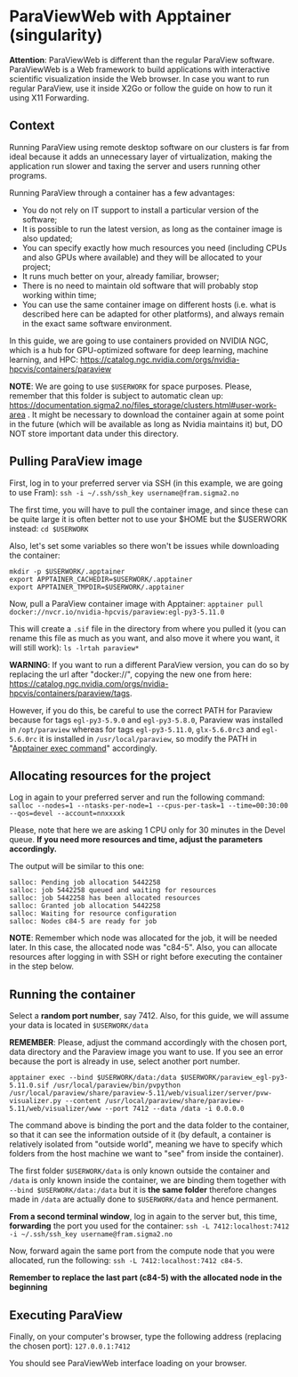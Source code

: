 # ParaViewWeb with Apptainer (singularity)

**Attention**: ParaViewWeb is different than the regular ParaView software. ParaViewWeb is a Web framework to build applications with interactive scientific visualization inside the Web browser.
In case you want to run regular ParaView, use it inside X2Go or follow the guide on how to run it using X11 Forwarding.

## Context

Running ParaView using remote desktop software on our clusters is far from ideal because it adds an unnecessary layer of virtualization, making the application run slower and taxing the server and users running other programs.

Running ParaView through a container has a few advantages:
- You do not rely on IT support to install a particular version of the software;
- It is possible to run the latest version, as long as the container image is also updated;
- You can specify exactly how much resources you need (including CPUs and also GPUs where available) and they will be allocated to your project;
- It runs much better on your, already familiar, browser;
- There is no need to maintain old software that will probably stop working within time;
- You can use the same container image on different hosts (i.e. what is described here can be adapted for other platforms), and always remain in the exact same software environment.

In this guide, we are going to use containers provided on NVIDIA NGC, which is a hub for GPU-optimized software for deep learning, machine learning, and HPC: https://catalog.ngc.nvidia.com/orgs/nvidia-hpcvis/containers/paraview

**NOTE**: We are going to use `$USERWORK` for space purposes. Please, remember that this folder is subject to automatic clean up: https://documentation.sigma2.no/files_storage/clusters.html#user-work-area . It might be necessary to download the container again at some point in the future (which will be available as long as Nvidia maintains it) but, DO NOT store important data under this directory.


## Pulling ParaView image

First, log in to your preferred server via SSH (in this example, we are going to use Fram): `ssh -i ~/.ssh/ssh_key username@fram.sigma2.no`

The first time, you will have to pull the container image, and since these can be quite large it is often better not to use your $HOME but the $USERWORK instead: `cd $USERWORK`

Also, let's set some variables so there won't be issues while downloading the container:
```
mkdir -p $USERWORK/.apptainer
export APPTAINER_CACHEDIR=$USERWORK/.apptainer
export APPTAINER_TMPDIR=$USERWORK/.apptainer
```

Now, pull a ParaView container image with Apptainer: `apptainer pull docker://nvcr.io/nvidia-hpcvis/paraview:egl-py3-5.11.0`

This will create a `.sif` file in the directory from where you pulled it (you can rename this file as much as you want, and also move it where you want, it will still work): `ls -lrtah paraview*`

**WARNING**: If you want to run a different ParaView version, you can do so by replacing the url after "docker://", copying the new one from here: https://catalog.ngc.nvidia.com/orgs/nvidia-hpcvis/containers/paraview/tags.

However, if you do this, be careful to use the correct PATH for Paraview because for tags `egl-py3-5.9.0` and `egl-py3-5.8.0`, Paraview was installed in `/opt/paraview` whereas for tags `egl-py3-5.11.0`, `glx-5.6.0rc3` and `egl-5.6.0rc` it is installed in `/usr/local/paraview`, so modify the PATH in "[Apptainer exec command](https://documentation.sigma2.no/software/application_guides/paraview.html#running-the-container)" accordingly.


## Allocating resources for the project

Log in again to your preferred server and run the following command: `salloc --nodes=1 --ntasks-per-node=1 --cpus-per-task=1 --time=00:30:00 --qos=devel --account=nnxxxxk`

Please, note that here we are asking 1 CPU only for 30 minutes in the Devel queue. **If you need more resources and time, adjust the parameters accordingly.**

The output will be similar to this one:

```
salloc: Pending job allocation 5442258
salloc: job 5442258 queued and waiting for resources
salloc: job 5442258 has been allocated resources
salloc: Granted job allocation 5442258
salloc: Waiting for resource configuration
salloc: Nodes c84-5 are ready for job
```

**NOTE**: Remember which node was allocated for the job, it will be needed later. In this case, the allocated node was "c84-5".
Also, you can allocate resources after logging in with SSH or right before executing the container in the step below.


## Running the container

Select a **random port number**, say 7412. Also, for this guide, we will assume your data is located in `$USERWORK/data` 

**REMEMBER**: Please, adjust the command accordingly with the chosen port, data directory and the Paraview image you want to use. If you see an error because the port is already in use, select another port number.

`apptainer exec --bind $USERWORK/data:/data $USERWORK/paraview_egl-py3-5.11.0.sif /usr/local/paraview/bin/pvpython /usr/local/paraview/share/paraview-5.11/web/visualizer/server/pvw-visualizer.py --content /usr/local/paraview/share/paraview-5.11/web/visualizer/www --port 7412 --data /data -i 0.0.0.0`

The command above is binding the port and the data folder to the container, so that it can see the information outside of it (by default, a container is relatively isolated from "outside world", meaning we have to specify which folders from the host machine we want to "see" from inside the container). 

The first folder `$USERWORK/data` is only known outside the container and `/data` is only known inside the container, we are binding them together with `--bind $USERWORK/data:/data` but it is **the same folder** therefore changes made in `/data` are actually done to `$USERWORK/data` and hence permanent.

**From a second terminal window**, log in again to the server but, this time, **forwarding** the port you used for the container: `ssh -L 7412:localhost:7412 -i ~/.ssh/ssh_key username@fram.sigma2.no`

Now, forward again the same port from the compute node that you were allocated, run the following: `ssh -L 7412:localhost:7412 c84-5`.

**Remember to replace the last part (c84-5) with the allocated node in the beginning**


## Executing ParaView

Finally, on your computer's browser, type the following address (replacing the chosen port): `127.0.0.1:7412`

You should see ParaViewWeb interface loading on your browser.
